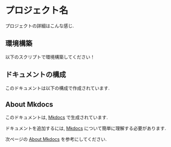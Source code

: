 # プロジェクト名

プロジェクトの詳細はこんな感じ.

## 環境構築

以下のスクリプトで環境構築してください！

## ドキュメントの構成

このドキュメントは以下の構成で作成されています.

## About Mkdocs

このドキュメントは, [Mkdocs](https://www.mkdocs.org) で生成されています.

ドキュメントを追加するには, [Mkdocs](https://www.mkdocs.org) について簡単に理解する必要があります.

次ページの [About Mkdocs](about_mkdocs) を参考にしてください.
